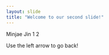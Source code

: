 ```yaml
---
layout: slide
title: "Welcome to our second slide!"
---
```


Minjae Jin 1 2

Use the left arrow to go back!
